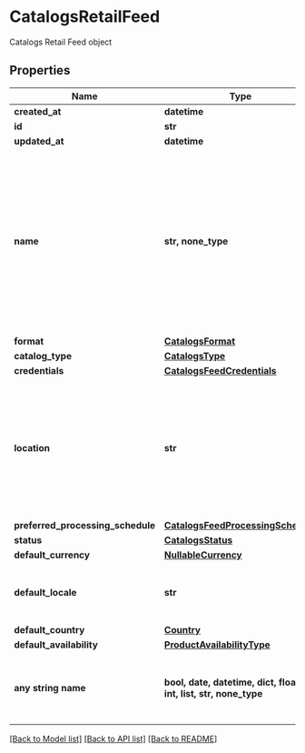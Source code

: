 # CatalogsRetailFeed

Catalogs Retail Feed object

## Properties
Name | Type | Description | Notes
------------ | ------------- | ------------- | -------------
**created_at** | **datetime** |  | 
**id** | **str** |  | 
**updated_at** | **datetime** |  | 
**name** | **str, none_type** | A human-friendly name associated to a given feed. This value is currently nullable due to historical reasons. It is expected to become non-nullable in the future. | 
**format** | [**CatalogsFormat**](CatalogsFormat.md) |  | 
**catalog_type** | [**CatalogsType**](CatalogsType.md) |  | 
**credentials** | [**CatalogsFeedCredentials**](CatalogsFeedCredentials.md) |  | 
**location** | **str** | The URL where a feed is available for download. This URL is what Pinterest will use to download a feed for processing. | 
**preferred_processing_schedule** | [**CatalogsFeedProcessingSchedule**](CatalogsFeedProcessingSchedule.md) |  | 
**status** | [**CatalogsStatus**](CatalogsStatus.md) |  | 
**default_currency** | [**NullableCurrency**](NullableCurrency.md) |  | 
**default_locale** | **str** | The locale used within a feed for product descriptions. | 
**default_country** | [**Country**](Country.md) |  | 
**default_availability** | [**ProductAvailabilityType**](ProductAvailabilityType.md) |  | 
**any string name** | **bool, date, datetime, dict, float, int, list, str, none_type** | any string name can be used but the value must be the correct type | [optional]

[[Back to Model list]](../README.md#documentation-for-models) [[Back to API list]](../README.md#documentation-for-api-endpoints) [[Back to README]](../README.md)


